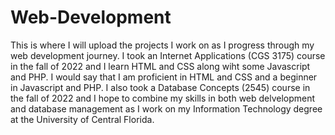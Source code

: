# Web-Development
This is where I will upload the projects I work on as I progress through my web development journey. 
I took an Internet Applications (CGS 3175) course in the fall of 2022 and I learn HTML and CSS along wiht some Javascript and PHP. I would say that I am proficient in HTML and CSS and a beginner in Javascript and PHP. I also took a Database Concepts (2545) course  in the fall of 2022 and I hope to combine my skills in both web delvelopment and database management as I work on my Information Technology degree at the University of Central Florida.

